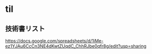 # til
## 技術書リスト

https://docs.google.com/spreadsheets/d/1iMe-ez1YJAu6CcCn3NE4dKwtZUqdC_ChhRJbe0qfr8g/edit?usp=sharing

